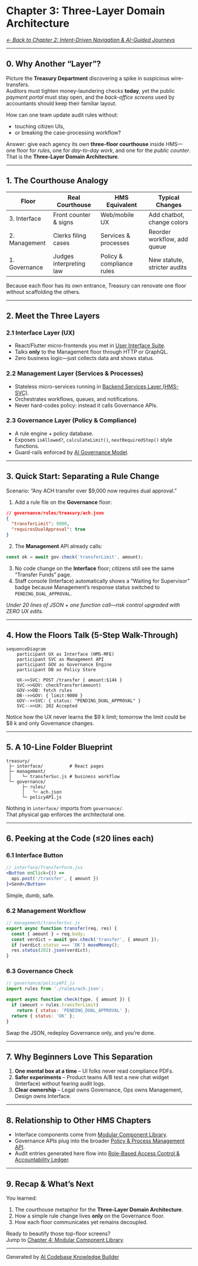 # Chapter 3: Three-Layer Domain Architecture
*[← Back to Chapter 2: Intent-Driven Navigation & AI-Guided Journeys](02_intent_driven_navigation___ai_guided_journeys_.md)*  

---

## 0. Why Another “Layer”?
Picture the **Treasury Department** discovering a spike in suspicious wire-transfers.  
Auditors must tighten money-laundering checks **today**, yet the public *payment portal* must stay open, and the *back-office screens* used by accountants should keep their familiar layout.

How can one team update audit rules without:

* touching citizen UIs,
* or breaking the case-processing workflow?

Answer: give each agency its own **three-floor courthouse** inside HMS—one floor for *rules*, one for *day-to-day work*, and one for the *public counter*.  
That is the **Three-Layer Domain Architecture**.

---

## 1. The Courthouse Analogy

| Floor | Real Courthouse | HMS Equivalent | Typical Changes |
|-------|-----------------|----------------|-----------------|
| 3. Interface | Front counter & signs | Web/mobile UX | Add chatbot, change colors |
| 2. Management | Clerks filing cases | Services & processes | Reorder workflow, add queue |
| 1. Governance | Judges interpreting law | Policy & compliance rules | New statute, stricter audits |

Because each floor has its own entrance, Treasury can renovate one floor without scaffolding the others.

---

## 2. Meet the Three Layers

### 2.1 Interface Layer (UX)
* React/Flutter micro-frontends you met in [User Interface Suite](01_user_interface_suite__hms_mfe___hms_gov__.md).  
* Talks **only** to the Management floor through HTTP or GraphQL.  
* Zero business logic—just collects data and shows status.

### 2.2 Management Layer (Services & Processes)
* Stateless micro-services running in [Backend Services Layer (HMS-SVC)](11_backend_services_layer__hms_svc__.md).  
* Orchestrates workflows, queues, and notifications.  
* Never hard-codes policy: instead it calls Governance APIs.

### 2.3 Governance Layer (Policy & Compliance)
* A rule engine + policy database.  
* Exposes `isAllowed?`, `calculateLimit()`, `nextRequiredStep()` style functions.  
* Guard-rails enforced by [AI Governance Model](06_ai_governance_model_.md).

---

## 3. Quick Start: Separating a Rule Change

Scenario: “Any ACH transfer over \$9,000 now requires dual approval.”

1. Add a rule file on the **Governance** floor:

```json
// governance/rules/treasury/ach.json
{
  "transferLimit": 9000,
  "requiresDualApproval": true
}
```

2. The **Management** API already calls:

```ts
const ok = await gov.check('transferLimit', amount);
```

3. No code change on the **Interface** floor; citizens still see the same “Transfer Funds” page.  
4. Staff console (Interface) automatically shows a “Waiting for Supervisor” badge because Management’s response status switched to `PENDING_DUAL_APPROVAL`.

*Under 20 lines of JSON + one function call—risk control upgraded with ZERO UX edits.*

---

## 4. How the Floors Talk (5-Step Walk-Through)

```mermaid
sequenceDiagram
    participant UX as Interface (HMS-MFE)
    participant SVC as Management API
    participant GOV as Governance Engine
    participant DB as Policy Store

    UX->>SVC: POST /transfer { amount:$14k }
    SVC->>GOV: checkTransfer(amount)
    GOV->>DB: fetch rules
    DB-->>GOV: { limit:9000 }
    GOV-->>SVC: { status: "PENDING_DUAL_APPROVAL" }
    SVC-->>UX: 202 Accepted
```

Notice how the UX never learns the \$9 k limit; tomorrow the limit could be \$8 k and only Governance changes.

---

## 5. A 10-Line Folder Blueprint

```
treasury/
 ├─ interface/          # React pages
 ├─ management/
 │    └─ transferSvc.js # business workflow
 └─ governance/
      ├─ rules/
      │   └─ ach.json
      └─ policyAPI.js
```

Nothing in `interface/` imports from `governance/`.  
That physical gap enforces the architectural one.

---

## 6. Peeking at the Code (≤20 lines each)

### 6.1 Interface Button

```jsx
// interface/TransferForm.jsx
<Button onClick={() =>
  api.post('/transfer', { amount })
}>Send</Button>
```

Simple, dumb, safe.

### 6.2 Management Workflow

```js
// management/transferSvc.js
export async function transfer(req, res) {
  const { amount } = req.body;
  const verdict = await gov.check('transfer', { amount });
  if (verdict.status === 'OK') moveMoney();
  res.status(202).json(verdict);
}
```

### 6.3 Governance Check

```js
// governance/policyAPI.js
import rules from './rules/ach.json';

export async function check(type, { amount }) {
  if (amount > rules.transferLimit)
    return { status: 'PENDING_DUAL_APPROVAL' };
  return { status: 'OK' };
}
```

Swap the JSON, redeploy Governance only, and you’re done.

---

## 7. Why Beginners Love This Separation

1. **One mental box at a time** – UI folks never read compliance PDFs.  
2. **Safer experiments** – Product teams A/B test a new chat widget (Interface) without fearing audit logs.  
3. **Clear ownership** – Legal owns Governance, Ops owns Management, Design owns Interface.

---

## 8. Relationship to Other HMS Chapters

* Interface components come from [Modular Component Library](04_modular_component_library_.md).  
* Governance APIs plug into the broader [Policy & Process Management API](08_policy___process_management_api_.md).  
* Audit entries generated here flow into [Role-Based Access Control & Accountability Ledger](09_role_based_access_control___accountability_ledger_.md).

---

## 9. Recap & What’s Next

You learned:

1. The courthouse metaphor for the **Three-Layer Domain Architecture**.  
2. How a simple rule change lives **only** on the Governance floor.  
3. How each floor communicates yet remains decoupled.  

Ready to beautify those top-floor screens?  
Jump to [Chapter 4: Modular Component Library](04_modular_component_library_.md).

---

Generated by [AI Codebase Knowledge Builder](https://github.com/The-Pocket/Tutorial-Codebase-Knowledge)